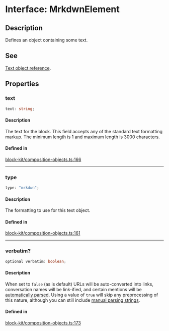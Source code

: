 # Interface: MrkdwnElement

## Description

Defines an object containing some text.

## See

[Text object reference](https://api.slack.com/reference/block-kit/composition-objects#text).

## Properties

### text

```ts
text: string;
```

#### Description

The text for the block. This field accepts any of the standard text formatting markup.
The minimum length is 1 and maximum length is 3000 characters.

#### Defined in

[block-kit/composition-objects.ts:166](https://github.com/slackapi/node-slack-sdk/blob/c15385ef93ccdde9702f52f7d1f445999203d794/packages/types/src/block-kit/composition-objects.ts#L166)

***

### type

```ts
type: "mrkdwn";
```

#### Description

The formatting to use for this text object.

#### Defined in

[block-kit/composition-objects.ts:161](https://github.com/slackapi/node-slack-sdk/blob/c15385ef93ccdde9702f52f7d1f445999203d794/packages/types/src/block-kit/composition-objects.ts#L161)

***

### verbatim?

```ts
optional verbatim: boolean;
```

#### Description

When set to `false` (as is default) URLs will be auto-converted into links, conversation names will
be link-ified, and certain mentions will be [automatically parsed](https://api.slack.com/reference/surfaces/formatting#automatic-parsing).
Using a value of `true` will skip any preprocessing of this nature, although you can still include
[manual parsing strings](https://api.slack.com/reference/surfaces/formatting#advanced).

#### Defined in

[block-kit/composition-objects.ts:173](https://github.com/slackapi/node-slack-sdk/blob/c15385ef93ccdde9702f52f7d1f445999203d794/packages/types/src/block-kit/composition-objects.ts#L173)
